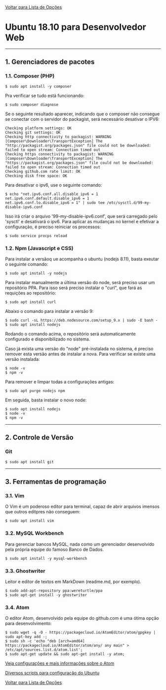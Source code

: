 [Voltar para Lista de Opções](../readme.md)

# Ubuntu 18.10 para Desenvolvedor Web

----------
## 1. Gerenciadores de pacotes

### 1.1. Composer (PHP)

```
$ sudo apt install -y composer
```

Pra verificar se tudo está funcionando:

```
$ sudo composer diagnose
```
Se o seguinte resultado aparecer, indicando que o composer não consegue se conectar com o servidor do packagist, será necessário desativar o IPV6:

```
Checking platform settings: OK
Checking git settings: OK
Checking http connectivity to packagist: WARNING
[Composer\Downloader\TransportException] The "http://packagist.org/packages.json" file could not be downloaded: failed to open stream: Connection timed out
Checking https connectivity to packagist: WARNING
[Composer\Downloader\TransportException] The "https://packagist.org/packages.json" file could not be downloaded: failed to open stream: Connection timed out
Checking github.com rate limit: OK
Checking disk free space: OK
```
Para desativar o ipv6, use o seguinte comando:

```
$ echo "net.ipv6.conf.all.disable_ipv6 = 1
net.ipv6.conf.default.disable_ipv6 = 1
net.ipv6.conf.lo.disable_ipv6 = 1" | sudo tee /etc/sysctl.d/99-my-disable-ipv6.conf

```
Isso irá criar o arquivo '99-my-disable-ipv6.conf', que será carregado pelo 'sysctl' e desativará o ipv6. Para aplicar as mudanças no kernel e efetivar a configuração, é preciso reiniciar os processos:

```
$ sudo service procps reload
```


### 1.2. Npm (Javascript e CSS)

Para instalar a versãoq ue acompanha o ubuntu (nodejs 8.11), basta exeutar o seguinte comando:

```
$ sudo apt install -y nodejs
```

Para instalar manualmente a última versão do node, será preciso usar um repositório PPA. 
Para isso será preciso instalar o "curl", que fará as requições ao repositório:

```
$ sudo apt install curl
```

Abaixo o comando para instalar a versão 9:

```
$ sudo curl -sL https://deb.nodesource.com/setup_9.x | sudo -E bash -
$ sudo apt install nodejs
```

Rodando o comando acima, o repositório será automaticamente configurado e disponibilizado no sistema.

Caso já exista uma versão do "node" pré-instalada no sistema, é preciso remover esta versão antes de instalar a nova. Para verificar se existe uma versão instalada:

```
$ node -v
$ npm -v
```

Para remover e limpar todas a configurações antigas:

```
$ sudo apt purge nodejs npm
```
Em seguida, basta instalar o novo node:

```
$ sudo apt install nodejs
$ node -v
$ npm -v
```

----------
## 2. Controle de Versão

### Git

```
$ sudo apt install git
```

----------
## 3. Ferramentas de programação

### 3.1. Vim

O Vim é um poderoso editor para terminal, capaz de abrir arquivos imensos que outros editpres não conseguem:

```
$ sudo apt install vim
```

### 3.2. MySQL Workbench

Para gerenciar bancos MySQL, nada como um gerenciador desenvolvido pela própria equipe do famoso Banco de Dados.

```
$ sudo apt install -y mysql-workbench
```

### 3.3. Ghostwriter

Leitor e editor de textos em MarkDown (readme.md, por exemplo). 

```
$ sudo add-apt-repository ppa:wereturtle/ppa
$ sudo apt-get install -y ghostwriter
```

### 3.4. Atom

O editor Atom, desenvolvido pela equipe do github.com é uma ótima opção para desenvolvimento:

```
$ sudo wget -q -O - https://packagecloud.io/AtomEditor/atom/gpgkey | sudo apt-key add -;
$ sudo sh -c 'echo "deb [arch=amd64] https://packagecloud.io/AtomEditor/atom/any/ any main" > /etc/apt/sources.list.d/atom.list';
$ sudo apt-get update && sudo apt-get install -y atom;
```

[Veja configurações e mais informações sobre o Atom](softwares-atom.md)


[Diversos scripts para configuração do Ubuntu](https://github.com/erikdubois/Ultimate-Ubuntu-17.04)

[Voltar para Lista de Opções](../readme.md)
